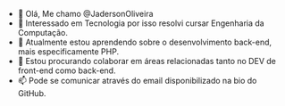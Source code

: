 - 👋 Olá, Me chamo @JadersonOliveira
- 👀 Interessado em Tecnologia por isso resolvi cursar Engenharia da Computação.
- 🌱 Atualmente estou aprendendo sobre o desenvolvimento back-end, mais especificamente PHP.
- 💞️ Estou procurando colaborar em áreas relacionadas tanto no DEV de front-end como back-end.
- 📫 Pode se comunicar através do email disponibilizado na bio do GitHub.

<!---
JadersonOliveira/JadersonOliveira is a ✨ special ✨ repository because its `README.md` (this file) appears on your GitHub profile.
You can click the Preview link to take a look at your changes.
--->
